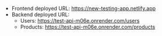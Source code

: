- Frontend deployed URL: https://new-testing-app.netlify.app
- Backend deployed URL:
  - Users: https://test-api-m06e.onrender.com/users
  - Products: https://test-api-m06e.onrender.com/products
